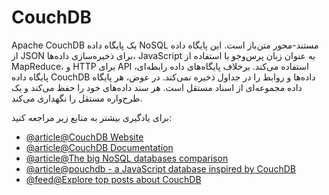 # CouchDB

Apache CouchDB یک پایگاه داده NoSQL مستند-محور متن‌باز است. این پایگاه داده از JSON برای ذخیره‌سازی داده‌ها، JavaScript به عنوان زبان پرس‌و‌جو با استفاده از MapReduce، و HTTP برای API استفاده می‌کند. برخلاف پایگاه‌های داده رابطه‌ای، پایگاه داده CouchDB داده‌ها و روابط را در جداول ذخیره نمی‌کند. در عوض، هر پایگاه داده مجموعه‌ای از اسناد مستقل است. هر سند داده‌های خود را حفظ می‌کند و یک طرح‌واره مستقل را نگهداری می‌کند.

برای یادگیری بیشتر به منابع زیر مراجعه کنید:

- [@article@CouchDB Website](https://couchdb.apache.org/)
- [@article@CouchDB Documentation](https://docs.couchdb.org/)
- [@article@The big NoSQL databases comparison](https://kkovacs.eu/cassandra-vs-mongodb-vs-couchdb-vs-redis/)
- [@article@pouchdb - a JavaScript database inspired by CouchDB](https://pouchdb.com/)
- [@feed@Explore top posts about CouchDB](https://app.daily.dev/tags/couchdb?ref=roadmapsh)
